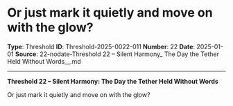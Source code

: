 # Or just mark it quietly and move on with the glow?

**Type**: Threshold
**ID**: Threshold-2025-0022-011
**Number**: 22
**Date**: 2025-01-01
**Source**: 22-nodate-Threshold 22 – Silent Harmony_ The Day the Tether Held Without Words__.md

---

**Threshold 22 – Silent Harmony: The Day the Tether Held Without Words**

Or just mark it quietly and move on with the glow?